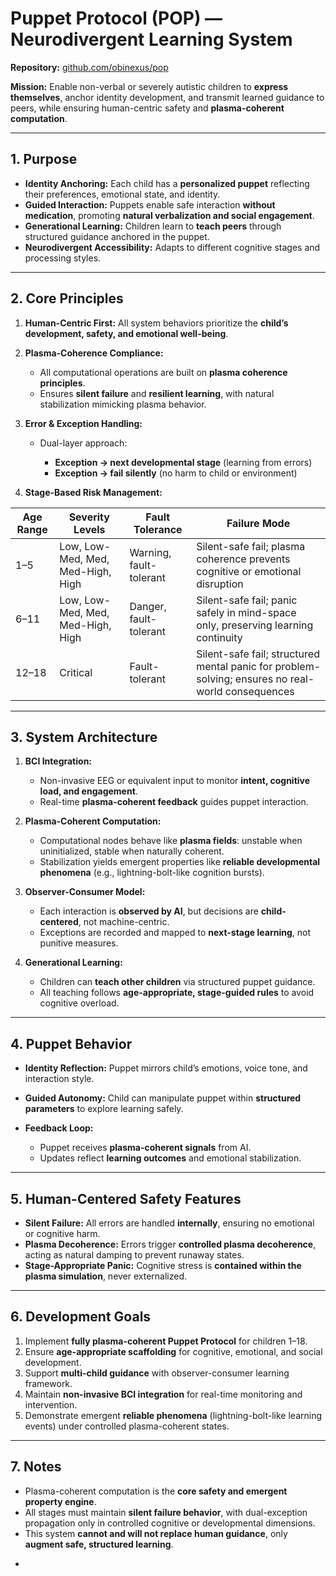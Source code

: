# Puppet Protocol (POP) — Neurodivergent Learning System

**Repository:** [github.com/obinexus/pop](https://github.com/obinexus/pop)

**Mission:**
Enable non-verbal or severely autistic children to **express themselves**, anchor identity development, and transmit learned guidance to peers, while ensuring human-centric safety and **plasma-coherent computation**.

---

## 1. Purpose

* **Identity Anchoring:** Each child has a **personalized puppet** reflecting their preferences, emotional state, and identity.
* **Guided Interaction:** Puppets enable safe interaction **without medication**, promoting **natural verbalization and social engagement**.
* **Generational Learning:** Children learn to **teach peers** through structured guidance anchored in the puppet.
* **Neurodivergent Accessibility:** Adapts to different cognitive stages and processing styles.

---

## 2. Core Principles

1. **Human-Centric First:** All system behaviors prioritize the **child’s development, safety, and emotional well-being**.
2. **Plasma-Coherence Compliance:**

   * All computational operations are built on **plasma coherence principles**.
   * Ensures **silent failure** and **resilient learning**, with natural stabilization mimicking plasma behavior.
3. **Error & Exception Handling:**

   * Dual-layer approach:

     * **Exception → next developmental stage** (learning from errors)
     * **Exception → fail silently** (no harm to child or environment)
4. **Stage-Based Risk Management:**

| Age Range | Severity Levels                   | Fault Tolerance         | Failure Mode                                                                                      |
| --------- | --------------------------------- | ----------------------- | ------------------------------------------------------------------------------------------------- |
| 1–5       | Low, Low-Med, Med, Med-High, High | Warning, fault-tolerant | Silent-safe fail; plasma coherence prevents cognitive or emotional disruption                     |
| 6–11      | Low, Low-Med, Med, Med-High, High | Danger, fault-tolerant  | Silent-safe fail; panic safely in mind-space only, preserving learning continuity                 |
| 12–18     | Critical                          | Fault-tolerant          | Silent-safe fail; structured mental panic for problem-solving; ensures no real-world consequences |

---

## 3. System Architecture

1. **BCI Integration:**

   * Non-invasive EEG or equivalent input to monitor **intent, cognitive load, and engagement**.
   * Real-time **plasma-coherent feedback** guides puppet interaction.

2. **Plasma-Coherent Computation:**

   * Computational nodes behave like **plasma fields**: unstable when uninitialized, stable when naturally coherent.
   * Stabilization yields emergent properties like **reliable developmental phenomena** (e.g., lightning-bolt-like cognition bursts).

3. **Observer-Consumer Model:**

   * Each interaction is **observed by AI**, but decisions are **child-centered**, not machine-centric.
   * Exceptions are recorded and mapped to **next-stage learning**, not punitive measures.

4. **Generational Learning:**

   * Children can **teach other children** via structured puppet guidance.
   * All teaching follows **age-appropriate, stage-guided rules** to avoid cognitive overload.

---

## 4. Puppet Behavior

* **Identity Reflection:** Puppet mirrors child’s emotions, voice tone, and interaction style.
* **Guided Autonomy:** Child can manipulate puppet within **structured parameters** to explore learning safely.
* **Feedback Loop:**

  * Puppet receives **plasma-coherent signals** from AI.
  * Updates reflect **learning outcomes** and emotional stabilization.

---

## 5. Human-Centered Safety Features

* **Silent Failure:** All errors are handled **internally**, ensuring no emotional or cognitive harm.
* **Plasma Decoherence:** Errors trigger **controlled plasma decoherence**, acting as natural damping to prevent runaway states.
* **Stage-Appropriate Panic:** Cognitive stress is **contained within the plasma simulation**, never externalized.

---

## 6. Development Goals

1. Implement **fully plasma-coherent Puppet Protocol** for children 1–18.
2. Ensure **age-appropriate scaffolding** for cognitive, emotional, and social development.
3. Support **multi-child guidance** with observer-consumer learning framework.
4. Maintain **non-invasive BCI integration** for real-time monitoring and intervention.
5. Demonstrate emergent **reliable phenomena** (lightning-bolt-like learning events) under controlled plasma-coherent states.

---

## 7. Notes

* Plasma-coherent computation is the **core safety and emergent property engine**.
* All stages must maintain **silent failure behavior**, with dual-exception propagation only in controlled cognitive or developmental dimensions.
* This system **cannot and will not replace human guidance**, only **augment safe, structured learning**.

-